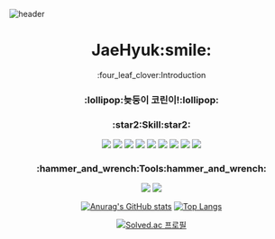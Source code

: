 ![header](https://capsule-render.vercel.app/api?type=soft&color=auto&height=80&section=header&text=꾸준하자&fontSize=40)

 <h1 align="center">
  JaeHyuk:smile:
 </h1>

 <div align="center">
 :four_leaf_clover:Introduction
  <h3>
    :lollipop:늦둥이 코린이!:lollipop:
  </h3>
  <h3>
  <a> :star2:Skill:star2: </a>
  </h3>
   <div dir="auto">
  <img src="https://img.shields.io/badge/JAVA-A9225C?style=flat-square"/>
  <img src="https://img.shields.io/badge/SpringFramework-6DB33F?style=flat-square&logo=Spring&logoColor=white"/>
  <img src="https://img.shields.io/badge/SpringBoot-6DB33F?style=flat-square&logo=Spring Boot&logoColor=white"/>
  <img src="https://img.shields.io/badge/Oracle-F80000?style=flat-square&logo=Oracle&logoColor=white"/>
  <img src="https://img.shields.io/badge/JavaScript-F7DF1E?style=flat-square&logo=JavaScript&logoColor=white"/>
  <img src="https://img.shields.io/badge/HTML5-E34F26?style=flat-square&logo=HTML5&logoColor=white"/>
  <img src="https://img.shields.io/badge/CSS3-1572B6?style=flat-square&logo=CSS3&logoColor=white"/>
  <img src="https://img.shields.io/badge/jQuery-0769AD?style=flat-square&logo=jQuery&logoColor=white"/>
  <img src="https://img.shields.io/badge/Apache Tomcat-F8DC75?style=flat-square&logo=Apache Tomcat&logoColor=white"/>
 </div>
 
 <h3>:hammer_and_wrench:Tools:hammer_and_wrench:</h3>
 
 <div dir="auto">
   <img src="https://img.shields.io/badge/Eclipse IDE-2C2255?style=flat-square&logo=Eclipse IDE&logoColor=white"/>
   <img src="https://img.shields.io/badge/Visual Studio Code-007ACC?style=flat-square&logo=Visual Studio Code&logoColor=white"/>
 </div>

[![Anurag's GitHub stats](https://github-readme-stats.vercel.app/api?username=Kongjaehyuk)](https://github.com/Kongjaehyuk/github-readme-stats)
[![Top Langs](https://github-readme-stats.vercel.app/api/top-langs/?username=Kongjaehyuk)](https://github.com/Kongjaehyuk/github-readme-stats)

 [![Solved.ac
프로필](http://mazassumnida.wtf/api/v2/generate_badge?boj=wogur3ekd)](https://solved.ac/wogur3ekd)
</div>
